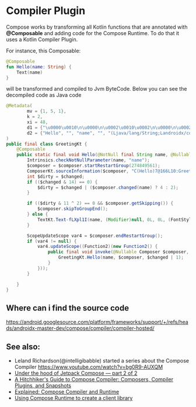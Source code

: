 # Compiler Plugin

Compose works by transforming all Kotlin functions that are annotated with **@Composable** and adding code for the Compose Runtime.
To do that it uses a Kotlin Compiler Plugin.


For instance, this Composable: 
```kotlin
@Composable
fun Hello(name: String) {
    Text(name)
}
```


will be transformed and compiled to Jvm ByteCode. Below you can see the decompiled code as Java code

```java
@Metadata(
        mv = {1, 5, 1},
        k = 2,
        xi = 48,
        d1 = {"\u0000\u0010\n\u0000\n\u0002\u0010\u0002\n\u0000\n\u0002\u0010\u000e\n\u0002\b\u0002\u001a\u0015\u0010\u0000\u001a\u00020\u00012\u0006\u0010\u0002\u001a\u00020\u0003H\u0007¢\u0006\u0002\u0010\u0004¨\u0006\u0005"},
        d2 = {"Hello", "", "name", "", "(Ljava/lang/String;Landroidx/compose/runtime/Composer;I)V", "app_debug"}
)
public final class GreetingKt {
    @Composable
    public static final void Hello(@NotNull final String name, @Nullable Composer $composer, final int $changed) {
        Intrinsics.checkNotNullParameter(name, "name");
        $composer = $composer.startRestartGroup(274849561);
        ComposerKt.sourceInformation($composer, "C(Hello)7@166L10:Greeting.kt#tlkiwl");
        int $dirty = $changed;
        if (($changed & 14) == 0) {
            $dirty = $changed | ($composer.changed(name) ? 4 : 2);
        }

        if (($dirty & 11 ^ 2) == 0 && $composer.getSkipping()) {
            $composer.skipToGroupEnd();
        } else {
            TextKt.Text-fLXpl1I(name, (Modifier)null, 0L, 0L, (FontStyle)null, (FontWeight)null, (FontFamily)null, 0L, (TextDecoration)null, (TextAlign)null, 0L, 0, false, 0, (Function1)null, (TextStyle)null, $composer, 14 & $dirty, 0, 65534);
        }

        ScopeUpdateScope var4 = $composer.endRestartGroup();
        if (var4 != null) {
            var4.updateScope((Function2)(new Function2() {
                public final void invoke(@Nullable Composer $composer, int $force) {
                    GreetingKt.Hello(name, $composer, $changed | 1);
                }
            }));
        }

    }
}
```


## Where can i find the source code
https://android.googlesource.com/platform/frameworks/support/+/refs/heads/androidx-master-dev/compose/compiler/compiler-hosted/


## See also:
* Leland Richardson(@intelligibabble) started a series about the Compose Compiler https://www.youtube.com/watch?v=bg0R9-AUXQM
* [Under the hood of Jetpack Compose — part 2 of 2](https://medium.com/androiddevelopers/under-the-hood-of-jetpack-compose-part-2-of-2-37b2c20c6cdd)
* [A Hitchhiker's Guide to Compose Compiler: Composers, Compiler Plugins, and Snapshots](https://www.droidcon.com/2022/06/28/ha-hitchhikers-guide-to-compose-compiler-composers-compiler-plugins-and-snapshots/)
* [Explained: Compose Compiler and Runtime](https://www.droidcon.com/2022/08/02/explained-compose-compiler-and-runtime/)
* [Using Compose Runtime to create a client library](https://www.droidcon.com/2022/08/02/using-compose-runtime-to-create-a-client-library/)
